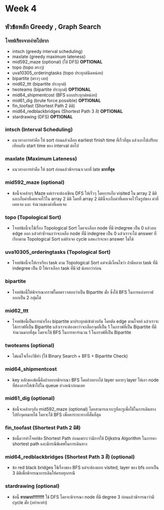 # Week 4 
## หัวข้อหลัก Greedy , Graph Search

### โจทย์เรียงจากง่ายไปยาก
- intsch (greedy interval scheduling)
- maxlate (greedy maximum lateness)
- mid592_maze (optional) (ใช้ DFS) **OPTIONAL**
- topo (topo ตรงๆ)
- uva10305_orderingtasks (topo ประยุกต์นิดหน่อย)
- bipartite (ตรงๆ เลย)
- mid62_ttt (bipartite ประยุกต์)
- twoteams (bipartite ประยุกต์) **OPTIONAL**
- mid64_shipmentcost (BFS แบบประยุกต์หน่อย) 
- mid61_dig (brute force possible) **OPTIONAL**
- fin_toofast (Shortest Path 2 มิติ)
- mid64_redblackbridges (Shortest Path 3 สี) **OPTIONAL**
- stardrawing (DFS) **OPTIONAL**

### intsch (Interval Scheduling)
- แนวทางการทำคือ ให้ sort ก่อนแล้วเลือก earliest finish time ที่เร็วที่สุด แล้วเอาไปเปรียบเทียบกับ start time ของ interval ต่อไป

### maxlate (Maximum Lateness)
- แนวทางการทำคือ ให้ sort ก่อนแล้วพิจารณาเวลาที่ late **มากที่สุด**

### mid592_maze (optional)
- ข้อนี้จะคล้ายๆ Maze แต่เราจะต้องเขียน DFS ให้เร็วๆ โดยการเก็บ visited ใน array 2 มิติ และเก็บค่าที่เคยเจอไว้ใน array 2 มิติ โดยที่ array 2 มิตินี้จะเก็บค่าที่เคยเจอไว้ในรูปของ ค่าที่เคยเจอ และ จำนวนของค่าที่เคยเจอ

### topo (Topological Sort)
- โจทย์ข้อนี้จะใช้เรื่อง Topological Sort โดยจะเลือก node ที่มี indegree เป็น 0 แล้วลบ edge ออก แล้วทำซ้ำจนกว่าจะเหลือ node ที่มี indegree เป็น 0 แล้วเราจะได้ answer ที่เรียงตาม Topological Sort แต่ถ้าเจอ cycle แสดงว่าจะหา answer ไม่ได้

### uva10305_orderingtasks (Topological Sort)
- โจทย์ข้อนี้จะให้เราเรียง task ตาม Topological Sort แต่จะมีเงื่อนไขว่า ถ้ามีหลาย task ที่มี indegree เป็น 0 ให้เราเลือก task ที่มี id น้อยกว่าก่อน

### bipartite
- โจทย์ข้อนี้ให้พิจารณากราฟโดยตรวจสอบว่าเป็น Bipartite มั้ย ซึ่งใช้ BFS ในการแบ่งกราฟออกเป็น 2 กลุ่มได้

### mid62_ttt
- โจทย์ข้อนี้เป็นการนำเรื่อง bipartite มาประยุกต์เข้าด้วยกัน โดยตัด edge ตามโจทย์ แล้วเราจะได้กราฟที่เป็น Bipartite แล้วเราจะต้องหาว่าจะเลือกจุดที่เป็น 1 ในกราฟที่เป็น Bipartite ที่มีจำนวนมากที่สุด โดยจะใช้ BFS ในการหาจำนวน 1 ในกราฟที่เป็น Bipartite

### twoteams (optional)
- ไม่แน่ใจเรื่องวิธีทำ (ใช้ Binary Search + BFS + Bipartite Check)

### mid64_shipmentcost
- key หลักของข้อนี้คือถ้าอยากพิจารณา BFS โดยถ้าอยากได้ layer หลายๆ layer ให้เอา node ที่ต้องการใส่เข้าไปใน queue ล่วงหน้าก่อนเลย

### mid61_dig (optional)
- ข้อนี้จะคล้ายๆกับ mid592_maze (optional) โดยสามารถเจาะรูทีละรูเพื่อใช้ในการเดินทางไปยังจุดหมายได้ โดยจะใช้ BFS เพื่อหาระยะทางที่สั้นที่สุด

### fin_toofast (Shortest Path 2 มิติ)
- ข้อนี้ควรทำโจทย์ข้อ Shortest Path ก่อนเพราะว่ามีการใช้ Dijkstra Algorithm ในการหา shortest path และมีกรณีพิเศษในการเดินทาง

### mid64_redblackbridges (Shortest Path 3 สี) (optional)
- ข้อ red black bridges ใช้เรื่องของ BFS แต่จะต้องแยก visited, layer ของ bfs ออกเป็น 3 มิติเพื่อพิจารณาการเดินให้ครบทุกกรณี

### stardrawing (optional)
- ข้อนี้ **ยากมาก!!!!!!!!** ใช้ DFS โดยจะพิจารณา node ที่มี degree 3 ก่อนแล้วพิจารณาว่ามี cycle มั้ย (อย่าหาทำ)
